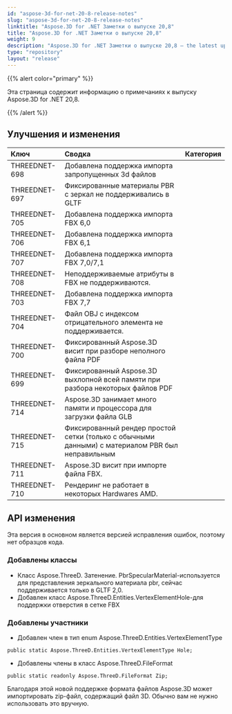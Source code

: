 ```yaml
---
id: "aspose-3d-for-net-20-8-release-notes"
slug: "aspose-3d-for-net-20-8-release-notes"
linktitle: "Aspose.3D for .NET Заметки о выпуске 20,8"
title: "Aspose.3D for .NET Заметки о выпуске 20,8"
weight: 9
description: "Aspose.3D for .NET Заметки о выпуске 20,8 – the latest updates and fixes."
type: "repository"
layout: "release"
---
```

{{% alert color="primary" %}}

Эта страница содержит информацию о примечаниях к выпуску Aspose.3D for .NET 20,8.

{{% /alert %}}
## **Улучшения и изменения**

|**Ключ**|**Сводка**|**Категория**|
|:- |:- |:- |
|THREEDNET-698|Добавлена поддержка импорта запропущенных 3d файлов|
|THREEDNET-697|Фиксированные материалы PBR с зеркал не поддерживались в GLTF|
|THREEDNET-705|Добавлена поддержка импорта FBX 6,0|
|THREEDNET-706|Добавлена поддержка импорта FBX 6,1|
|THREEDNET-707|Добавлена поддержка импорта FBX 7,0/7,1|
|THREEDNET-708|Неподдерживаемые атрибуты в FBX не поддерживаются.|
|THREEDNET-703|Добавлена поддержка импорта FBX 7,7|
|THREEDNET-704|Файл OBJ с индексом отрицательного элемента не поддерживается.|
|THREEDNET-700|Фиксированный Aspose.3D висит при разборе неполного файла PDF|
|THREEDNET-699|Фиксированный Aspose.3D выхлопной всей памяти при разбора некоторых файлов PDF|
|THREEDNET-714|Aspose.3D занимает много памяти и процессора для загрузки файла GLB|
|THREEDNET-715|Фиксированный рендер простой сетки (только с обычными данными) с материалом PBR был неправильным|
|THREEDNET-711|Aspose.3D висит при импорте файла FBX.|
|THREEDNET-710|Рендеринг не работает в некоторых Hardwares AMD.|

## API изменения ##
Эта версия в основном является версией исправления ошибок, поэтому нет образцов кода.

### Добавлены классы ###
  * Класс Aspose.ThreeD. Затенение. PbrSpecularMaterial-используется для представления зеркального материала pbr, сейчас поддерживается только в GLTF 2,0.
  * Добавлен класс Aspose.ThreeD.Entities.VertexElementHole-для поддержки отверстия в сетке FBX
### Добавлены участники ###
  * Добавлен член в тип enum Aspose.ThreeD.Entities.VertexElementType
```
public static Aspose.ThreeD.Entities.VertexElementType Hole;
```
  * Добавлены члены в класс Aspose.ThreeD.FileFormat
```
public static readonly Aspose.ThreeD.FileFormat Zip;
```
Благодаря этой новой поддержке формата файлов Aspose.3D может импортировать zip-файл, содержащий файл 3D. Обычно вам не нужно использовать это вручную.

